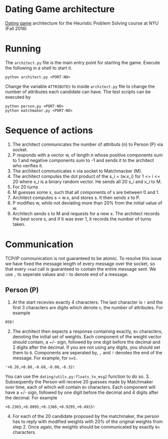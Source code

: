 # Dating Game architecture
[Dating game](http://cs.nyu.edu/courses/fall16/CSCI-GA.2965-001/dating.html) architecture for the Heuristic Problem Solving course at NYU (Fall 2016)

# Running
The `architect.py` file is the main entry point for starting the game. Execute the following in a shell to start it.
```shell
python architect.py <PORT-NO>
```
Change the variable `ATTRIBUTES` to inside `architect.py` file to change the number of attributes each candidate can have.
The test scripts can be executed by
```shell
python person.py <PORT-NO>
python matchmaker.py <PORT-NO>
```

# Sequence of actions
1. The architect communicates the number of attributs (n) to Person (P) via socket.
2. P responds with a vector w, of length n whose positive components sum to 1 and negative components sum to -1 and sends it to
the architect who verifies it.
3. The architect communicates n via socket to Matchmacker (M).
4. The architect computes the dot product of the s_i = (w.x_i) for 1 <= i <= 20 where x_i is a binary random vector.
He sends all 20 s_i and x_i to M.
5. For 20 turns
  1. M guesses some x, such that all components of x are between 0 and 1.
  2. Architect computes s = w.x, and stores s. It then sends x to P.
  3. P modifies w, while not deviating more than 20% from the initial value of w.
  4. Architech sends s to M and requests for  a new x.
The architect records the best score s, and if it was ever 1, it records the number of turns taken.


# Communication
TCP/IP communication is not guaranteed to be atomic. To resolve this issue we have fixed the message length of every message
over the socket, so that every `read` call is guaranteed to contain the entire message sent. We use `,` to seperate values
and `!` to denote end of a message.

## Person (P)
1. At the start recevies exactly 4 characters. The last character is `!` and the first 3 characters are digits which denote
`n`, the number of attributes.  For example

  ```
  056!
  ```

2. The architect then expects a response containing exactly, `6n` characters, denoting the initial set of weights. Each
component of the weight vector should contain, a +/- sign, followed by one digit before the decimal and 2 digits after 
the decimal. If you are not using any digits, you should set them to `0`. Components are seperated by, `,` and `!` denotes
the end of the message. For example, for `n=5`.
  ```
  '+0.20,+0.80,-0.68,-0.00,-0.32!
  ```
You can use the `dating/utils.py:floats_to_msg2` function to do so.
3. Subsequently the Person will receive 20 guesses made by Matchmaker over time, each of which will contain `8n` characters.
Each component will have a +/- sign, followed by one digit before the decimal and 4 digits after the decimal. For example

  ```
  +0.2303,+0.8095,+0.1366,+0.9295,+0.4915!
  ```
4. For each of the 20 candidate proposed by the matchmaker, the person has to reply with modified weights with 20% of the
original weights from step 2. Once again, the weights should be communicated by exactly `6n` characters.
